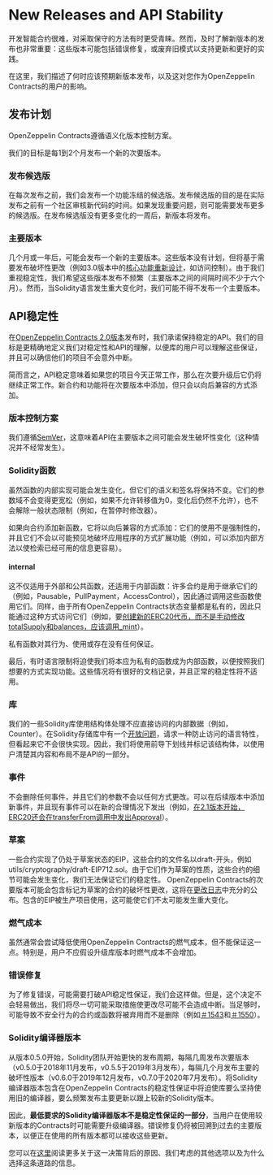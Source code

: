 # New Releases and API Stability
开发智能合约很难，对采取保守的方法有时更受青睐。然而，及时了解新版本的发布也非常重要：这些版本可能包括错误修复，或废弃旧模式以支持更新和更好的实践。

在这里，我们描述了何时应该预期新版本发布，以及这对您作为OpenZeppelin Contracts的用户的影响。

## 发布计划
OpenZeppelin Contracts遵循语义化版本控制方案。

我们的目标是每1到2个月发布一个新的次要版本。

### 发布候选版
在每次发布之前，我们会发布一个功能冻结的候选版。发布候选版的目的是在实际发布之前有一个社区审核新代码的时间。如果发现重要问题，则可能需要发布更多的候选版。在发布候选版没有更多变化的一周后，新版本将发布。

### 主要版本
几个月或一年后，可能会发布一个新的主要版本。这些版本没有计划，但将基于需要发布破坏性更改（例如3.0版本中的[核心功能重新设计](https://github.com/OpenZeppelin/openzeppelin-contracts/pulls/2112)，如访问控制）。由于我们重视稳定性，我们希望这些版本发布不频繁（主要版本之间的间隔时间不少于六个月）。然而，当Solidity语言发生重大变化时，我们可能不得不发布一个主要版本。

## API稳定性
在[OpenZeppelin Contracts 2.0版本](https://github.com/OpenZeppelin/openzeppelin-contracts/releases/tag/v2.0.0)发布时，我们承诺保持稳定的API。我们的目标是更精确地定义我们对稳定性和API的理解，以便库的用户可以理解这些保证，并且可以确信他们的项目不会意外中断。

简而言之，API稳定意味着如果您的项目今天正常工作，那么在次要升级后它仍将继续正常工作。新合约和功能将在次要版本中添加，但只会以向后兼容的方式添加。

### 版本控制方案
我们遵循[SemVer](https://semver.org/)，这意味着API在主要版本之间可能会发生破坏性变化（这种情况并不经常发生）。

### Solidity函数
虽然函数的内部实现可能会发生变化，但它们的语义和签名将保持不变。它们的参数域不会变得更宽松（例如，如果不允许转移值为0，变化后仍然不允许），也不会解除一般状态限制（例如，在暂停时修改器）。

如果向合约添加新函数，它将以向后兼容的方式添加：它们的使用不是强制性的，并且它们不会以可能预见地破坏应用程序的方式扩展功能（例如，可以添加内部方法以使检索已经可用的信息更容易）。

#### internal
这不仅适用于外部和公共函数，还适用于内部函数：许多合约是用于继承它们的（例如，Pausable，PullPayment，AccessControl），因此通过调用这些函数使用它们。同样，由于所有OpenZeppelin Contracts状态变量都是私有的，因此只能通过这种方式访问它们（例如，要[创建新的ERC20代币，而不是手动修改totalSupply和balances，应该调用_mint](https://github.com/OpenZeppelin/openzeppelin-contracts/issues/1512)）。

私有函数对其行为、使用或存在没有任何保证。

最后，有时语言限制将迫使我们将本应为私有的函数成为内部函数，以便按照我们想要的方式实现功能。这些情况将有很好的文档记录，并且正常的稳定性将不适用。

### 库
我们的一些Solidity库使用结构体处理不应直接访问的内部数据（例如，Counter）。在Solidity存储库中有一个[开放问题](https://github.com/ethereum/solidity/issues/4637)，请求一种防止访问的语言特性，但看起来它不会很快实现。因此，我们将使用前导下划线并标记该结构体，以使用户清楚其内容和布局不是API的一部分。

### 事件
不会删除任何事件，并且它们的参数不会以任何方式更改。可以在后续版本中添加新事件，并且现有事件可以在新的合理情况下发出（例如，[在2.1版本开始，ERC20还会在transferFrom调用中发出Approval](https://github.com/OpenZeppelin/openzeppelin-contracts/issues/707)）。

### 草案
一些合约实现了仍处于草案状态的EIP，这些合约的文件名以draft-开头，例如utils/cryptography/draft-EIP712.sol。由于它们作为草案的性质，这些合约的细节可能会发生变化，我们无法保证它们的稳定性。 OpenZeppelin Contracts的次要版本可能会包含标记为草案的合约的破坏性更改，这将在[更改日志](https://github.com/OpenZeppelin/openzeppelin-contracts/blob/master/CHANGELOG.md)中充分的公布。包含的EIP被生产项目使用，这可能使它们不太可能发生重大变化。

### 燃气成本
虽然通常会尝试降低使用OpenZeppelin Contracts的燃气成本，但不能保证这一点。特别是，用户不应假设升级库版本时燃气成本不会增加。

### 错误修复
为了修复错误，可能需要打破API稳定性保证，我们会这样做。但是，这个决定不会轻易做出，我们将尽一切可能采取措施使更改尽可能不会造成中断。当足够时，可能导致不安全行为的合约或函数将被弃用而不是删除（例如[＃1543](https://github.com/OpenZeppelin/openzeppelin-contracts/pull/1543)和[＃1550](https://github.com/OpenZeppelin/openzeppelin-contracts/pull/1550)）。

### Solidity编译器版本
从版本0.5.0开始，Solidity团队开始更快的发布周期，每隔几周发布次要版本（v0.5.0于2018年11月发布，v0.5.5于2019年3月发布），每隔几个月发布主要的破坏性版本（v0.6.0于2019年12月发布，v0.7.0于2020年7月发布）。将Solidity编译器版本包含在OpenZeppelin Contracts的稳定性保证中将迫使库要么坚持使用旧的编译器，要么频繁发布主要更新以跟上较新的Solidity版本。

因此，**最低要求的Solidity编译器版本不是稳定性保证的一部分**，当用户在使用较新版本的Contracts时可能需要升级编译器。错误修复仍将被回溯到过去的主要版本，以便正在使用的所有版本都可以接收这些更新。

您可以在[这里](https://github.com/OpenZeppelin/openzeppelin-contracts/issues/1498#issuecomment-449191611)阅读更多关于这一决策背后的原因、我们考虑的其他选项以及为什么选择这条道路的信息。